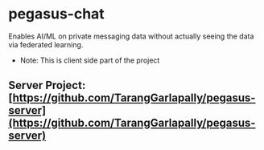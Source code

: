 # pegasus-chat
Enables AI/ML on private messaging data without actually seeing
the data via federated learning.
- Note: This is client side part of the project

## Server Project: [https://github.com/TarangGarlapally/pegasus-server](https://github.com/TarangGarlapally/pegasus-server)
